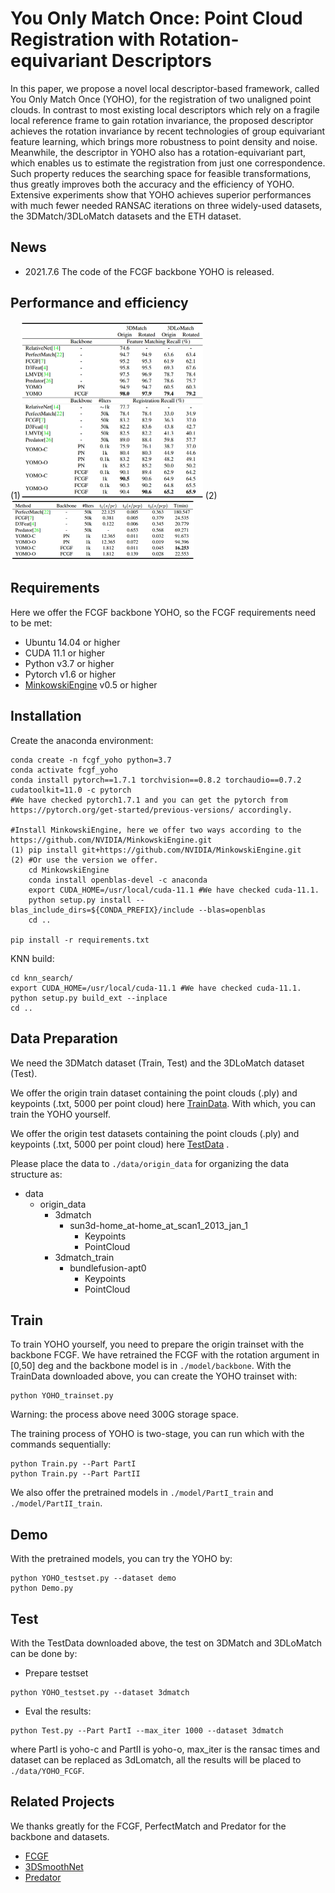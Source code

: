 # You Only Match Once: Point Cloud Registration with Rotation-equivariant Descriptors

In this paper, we propose a novel local descriptor-based framework, called You Only Match Once (YOHO), for the registration of two unaligned point clouds. In contrast to most existing local descriptors which rely on a fragile local reference frame to gain rotation invariance, the proposed descriptor achieves the rotation invariance by recent technologies of group equivariant feature learning, which brings more robustness to point density and noise. Meanwhile, the descriptor in YOHO also has a rotation-equivariant part, which enables us to estimate the registration from just one correspondence.  Such property reduces the searching space for feasible transformations, thus greatly improves both the accuracy and the efficiency of YOHO. Extensive experiments show that YOHO achieves superior performances with much fewer needed RANSAC iterations on three widely-used datasets, the 3DMatch/3DLoMatch datasets and the ETH dataset. 

## News

- 2021.7.6 The code of the FCGF backbone YOHO is released.

## Performance and efficiency

(1)<img src="figures/performance.jpg" alt="Performance" style="zoom:50%;" />
(2)<img src="figures/Time.jpg" alt="Time" style="zoom:50%;" />

## Requirements

Here we offer the FCGF backbone YOHO, so the FCGF requirements need to be met:

- Ubuntu 14.04 or higher
- CUDA 11.1 or higher
- Python v3.7 or higher
- Pytorch v1.6 or higher
- [MinkowskiEngine](https://github.com/stanfordvl/MinkowskiEngine) v0.5 or higher

## Installation

Create the anaconda environment:

```
conda create -n fcgf_yoho python=3.7
conda activate fcgf_yoho
conda install pytorch==1.7.1 torchvision==0.8.2 torchaudio==0.7.2 cudatoolkit=11.0 -c pytorch 
#We have checked pytorch1.7.1 and you can get the pytorch from https://pytorch.org/get-started/previous-versions/ accordingly.

#Install MinkowskiEngine, here we offer two ways according to the https://github.com/NVIDIA/MinkowskiEngine.git
(1) pip install git+https://github.com/NVIDIA/MinkowskiEngine.git
(2) #Or use the version we offer.
    cd MinkowskiEngine
    conda install openblas-devel -c anaconda
    export CUDA_HOME=/usr/local/cuda-11.1 #We have checked cuda-11.1.
    python setup.py install --blas_include_dirs=${CONDA_PREFIX}/include --blas=openblas
    cd ..

pip install -r requirements.txt
```

KNN build:

```
cd knn_search/
export CUDA_HOME=/usr/local/cuda-11.1 #We have checked cuda-11.1.
python setup.py build_ext --inplace
cd ..
```



## Data Preparation

We need the 3DMatch dataset (Train, Test) and the 3DLoMatch dataset (Test).

We offer the origin train dataset containing the point clouds (.ply) and keypoints (.txt, 5000 per point cloud) here [TrainData](https://drive.google.com/file/d/1mfnGL8pRvc6Rw6m6YnvNKdbpGxGJ081G/view?usp=sharing). With which, you can train the YOHO yourself.

We offer the origin test datasets containing the point clouds (.ply) and keypoints (.txt, 5000 per point cloud) here [TestData](https://drive.google.com/file/d/1kqUmrlu2rg74TAp7HJt1WPWG0daRIAzw/view?usp=sharing) .

Please place the data to ```./data/origin_data``` for organizing the data structure as:

- data
  - origin_data
    -  3dmatch
        - sun3d-home_at-home_at_scan1_2013_jan_1
            - Keypoints
            - PointCloud
    - 3dmatch_train
      - bundlefusion-apt0
        - Keypoints
        - PointCloud

## Train

To train YOHO yourself, you need to prepare the origin trainset with the backbone FCGF. We have retrained the FCGF with the rotation argument in [0,50] deg and the backbone model is in ```./model/backbone```. With the TrainData downloaded above, you can create the YOHO trainset with:

```
python YOHO_trainset.py
```

Warning: the process above need 300G storage space.

The training process of YOHO is two-stage, you can run which with the commands sequentially:

```
python Train.py --Part PartI
python Train.py --Part PartII
```

We also offer the pretrained models in ```./model/PartI_train``` and ```./model/PartII_train```.

## Demo

With the pretrained models, you can try the YOHO by:

```
python YOHO_testset.py --dataset demo
python Demo.py
```

## Test

With the TestData downloaded above, the test on 3DMatch and 3DLoMatch can be done by:

- Prepare testset

```
python YOHO_testset.py --dataset 3dmatch
```

- Eval the results:

```
python Test.py --Part PartI --max_iter 1000 --dataset 3dmatch
```

where PartI is yoho-c and PartII is yoho-o, max_iter is the ransac times and dataset can be replaced as 3dLomatch, all the results will be placed to ```./data/YOHO_FCGF```.



## Related Projects

We thanks greatly for the FCGF, PerfectMatch and Predator for the backbone and datasets.

- [FCGF](https://github.com/chrischoy/FCGF)
- [3DSmoothNet](https://github.com/zgojcic/3DSmoothNet) 
- [Predator](https://github.com/overlappredator/OverlapPredator) 

